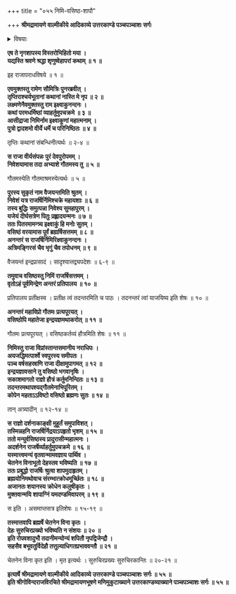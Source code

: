 +++
title = "०५५ निमि-वसिष्ठ-शापौ"

+++
**श्रीमद्रामायणे वाल्मीकीये आदिकाव्ये उत्तरकाण्डे पञ्चपञ्चाशः सर्गः**


<details><summary>विषयाः</summary>

रामेण लक्ष्मणं प्रति  
महद्-अपराधस्यानर्थ-हेतुत्वे उदाहरणतया कथान्तरोदाहरणारंभः ॥ १ ॥  
निमि-नाम्ना इक्ष्वाकु-वंश्येन राज्ञा  
स्व-याजनाय स्व-प्रार्थितेन वसिष्ठेन  
इन्द्रेण स्वस्य पूर्व-वरणोक्त्या पश्चाद्-याजनोक्तौ  
विलंबासहनेन गौतम-वरणेन याग-निर्वर्तनम् ॥ २ ॥  
पश्चाद्-आगतेन वसिष्ठेन  
निद्रा-परवशतया स्वानभियायिनं निमिं प्रति  
विदेहत्व-शाप-दानम् ॥ ३ ॥  
निमिना वसिष्ठं प्रति  
स्वतः शाप-दानस्यानौचित्योक्त्या  
तस्यापि विदेहत्व-शापदानम् ॥ ४ ॥
</details>


**एष ते नृगशापस्य विस्तरोभिहितो मया ।  
यद्यस्ति श्रवणे श्रद्धा शृणुष्वेहापरां कथाम् ॥ १ ॥**

इह राजापराधविषये ॥ १ ॥

**एवमुक्तस्तु रामेण सौमित्रिः पुनरब्रवीत् ।  
तृप्तिराश्चर्यभूतानां कथानां नास्ति मे नृप ॥ २ ॥  
लक्ष्मणेनैवमुक्तस्तु राम इक्ष्वाकुनन्दनः ।  
कथां परमधर्मिष्ठां व्याहर्तुमुपचक्रमे ॥ ३ ॥  
आसीद्राजा निमिर्नाम इक्ष्वाकूणां महात्मनाम् ।  
पुत्रो द्वादशमो वीर्ये धर्मे च परिनिष्ठितः ॥ ४ ॥**

तृप्तिः कथानां संबन्धिनीत्यर्थः ॥ २-४ ॥

**स राजा वीर्यसंपन्नः पुरं देवपुरोपमम् ।  
निवेशयामास तदा अभ्याशे गौतमस्य तु ॥ ५ ॥**

गौतमस्येति गौतमाश्रमस्येत्यर्थः ॥ ५ ॥

**पुरस्य सुकृतं नाम वैजयन्तमिति श्रुतम् ।  
निवेशं यत्र राजर्षिर्निमिश्चक्रे महायशाः ॥ ६ ॥  
तस्य बुद्धिः समुत्पन्ना निवेश्य सुमहापुरम् ।  
यजेयं दीर्घसत्रेण पितुः प्रह्लादयन्मनः ॥ ७ ॥  
ततः पितरमामन्त्र्य इक्ष्वाकुं हि मनोः सुतम् ।  
वसिष्ठं वरयामास पूर्वं ब्रह्मर्षिसत्तमम् ॥ ८ ॥  
अनन्तरं स राजर्षिर्निमिरिक्ष्वाकुनन्दनः ।  
अत्रिमङ्गिरसं चैव भृगुं चैव तपोधनम् ॥ ९ ॥**

वैजयन्तं इन्द्रप्रासादं । सादृश्यात्तद्व्यपदेशः ॥ ६-९ ॥

**तमुवाच वसिष्ठस्तु निमिं राजर्षिसत्तमम् ।  
वृतोऽहं पूर्वमिन्द्रेण अन्तरं प्रतिपालय ॥ १० ॥**

प्रतिपालय प्रतीक्षस्व । प्रतीक्ष त्वं तदन्तरमिति च पाठः । तदनन्तरं त्वां याजयिष्य इति शेषः ॥ १० ॥

**अनन्तरं महाविप्रो गौतमः प्रत्यपूरयत् ।  
वसिष्ठोपि महातेजा इन्द्रयज्ञमथाकरोत् ॥ ११ ॥**

गौतमः प्रत्यपूरयत् । वसिष्ठकर्तव्यं हौत्रमिति शेषः ॥ ११ ॥

**निमिस्तु राजा विप्रांस्तान्तसमानीय नराधिपः ।  
अयजद्धिमत्पार्श्वे स्वपुरस्य समीपतः ।  
पञ्च वर्षसहस्राणि राजा दीक्षामुपागमत् ॥ १२ ॥  
इन्द्रयज्ञावसाने तु वसिष्ठो भगवानृषिः ।  
सकाशमागतो राज्ञो हौत्रं कर्तुमनिन्दितः ॥ १३ ॥  
तदन्तरमथापश्यद्गौतमेनाभिपूरितम् ।  
कोपेन महताऽऽविष्टो वसिष्ठो ब्रह्मणः सुतः ॥ १४ ॥**

तान् अत्र्यादीन् ॥ १२-१४ ॥

**स राज्ञो दर्शनाकाङ्क्षी मुहूर्तं समुपाविशत् ।  
तस्मिन्नहनि राजर्षिर्निद्रयाऽपहृतो भृशम् ॥ १५ ॥  
ततो मन्युर्वसिष्ठस्य प्रादुरासीन्महात्मनः ।  
अदर्शनेन राजर्षेर्व्याहर्तुमुपचक्रमे ॥ १६ ॥  
यस्मात्त्वमन्यं वृतवान्मामवज्ञाय पार्थिव ।  
चेतनेन विनाभूतो देहस्तव भविष्यति ॥ १७ ॥  
ततः प्रबुद्धो राजर्षिः श्रुत्वा शापमुदाहृतम् ।  
ब्रह्मयोनिमथोवाच संरम्भात्क्रोधमूर्च्छितः ॥ १८ ॥  
अजानतः शयानस्य क्रोधेन कलुषीकृतः ।  
मुक्तवान्मयि शापाग्निं यमदण्डमिवापरम् ॥ १९ ॥**

स इति । असमाप्तसत्र इतिशेषः ॥ १५-१९ ॥

**तस्मात्तवापि ब्रह्मर्षे चेतनेन विना कृतः ।  
देहः सुरुचिरप्रख्यो भविष्यति न संशयः ॥ २० ॥  
इति रोपवशादुभौ तदानीमन्योन्यं शपितौ नृपद्विजेन्द्रौ ।  
सहसैव बभूवतुर्विदेहौ तत्तुल्याधिगतप्रभाववन्तौ ॥ २१ ॥**

चेतनेन विना कृत इति । मृत इत्यर्थः । सुरुचिरप्रख्यः सुरुचिरकान्तिः ॥ २०-२१ ॥

**इत्यार्षे श्रीमद्रामायणे वाल्मीकीये आदिकाव्ये उत्तरकाण्डे पञ्चपञ्चाशः सर्गः ॥ ५५ ॥  
इति श्रीगोविन्दराजविरचिते श्रीमद्रामायणभूषणे मणिमुकुटाख्याने उत्तरकाण्डव्याख्याने पञ्चपञ्चाशः सर्गः ॥ ५५ ॥**
